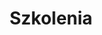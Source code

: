 ---
title: "Szkolenia"
type: "training"
layout: "list"
description: "Praktyczne szkolenia IT: Kubernetes, Azure, Grafana, observability, GenAI, LLM, MCP. 100% warsztatów, zero teorii. Prowadzą eksperci z Patoarchitektów!"
keywords: "kubernetes, azure, aks, grafana, observability, prometheus, genai, llm, mcp, model context protocol, ai, szkolenia it, devops, sre, cloud, monitoring, alerting, ebpf, architektura, nosql, warsztaty, łukasz kałużny, szymon warda, patoarchitekci"
---